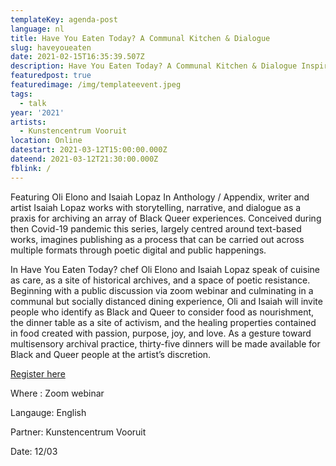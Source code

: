 ```yaml
---
templateKey: agenda-post
language: nl
title: Have You Eaten Today? A Communal Kitchen & Dialogue
slug: haveyoueaten
date: 2021-02-15T16:35:39.507Z
description: Have You Eaten Today? A Communal Kitchen & Dialogue Inspired by Anthology /Appendix
featuredpost: true
featuredimage: /img/templateevent.jpeg
tags:
  - talk
year: '2021'
artists:
  - Kunstencentrum Vooruit
location: Online
datestart: 2021-03-12T15:00:00.000Z
dateend: 2021-03-12T21:30:00.000Z
fblink: /
---
```



Featuring Oli Elono and Isaiah Lopaz
In Anthology / Appendix, writer and artist Isaiah Lopaz works with storytelling, narrative, and dialogue as a praxis for archiving an array of Black Queer experiences.
Conceived during then Covid-19 pandemic this series, largely centred around text-based works, imagines publishing as a process that can be carried out across multiple formats
through poetic digital and public happenings.


In Have You Eaten Today? chef Oli Elono and Isaiah Lopaz speak of cuisine as care, as a site of historical archives, and a space of poetic resistance. Beginning with a public discussion via zoom webinar and culminating in a communal but socially distanced dining experience, Oli and Isaiah will invite people who identify as Black and Queer to consider
food as nourishment, the dinner table as a site of activism, and the healing properties contained in food created with passion, purpose, joy, and love. As a gesture toward multisensory archival practice, thirty-five dinners will be made available for Black and Queer people at the artist’s discretion.

[Register here](http://bit.ly/HaveYouEatenToday)

Where : Zoom webinar


Langauge: English


Partner: Kunstencentrum Vooruit


Date: 12/03
